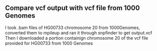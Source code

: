 ## Compare vcf output with vcf file from 1000 Genomes

I took .bam files of HG00733 chromosome 20 from 1000Genomes, converted them to mpileup and ran it through snpfinder to get output.vcf
Then I downloaded a portion containign chromosome 20 of the vcf file provided for HG00733 from 1000 Genomes

